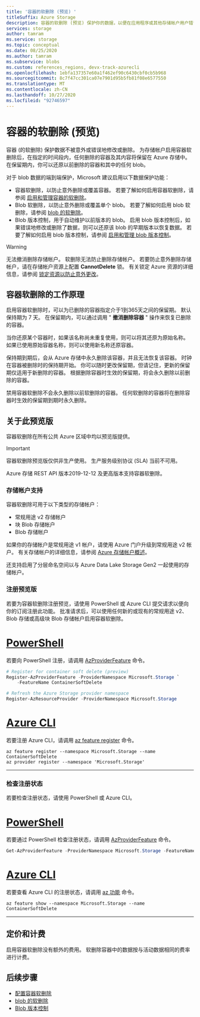```yaml
---
title: '容器的软删除 (预览) '
titleSuffix: Azure Storage
description: 容器的软删除 (预览) 保护你的数据，以便在应用程序或其他存储帐户用户错误地修改或删除数据时，可以更轻松地恢复数据。
services: storage
author: tamram
ms.service: storage
ms.topic: conceptual
ms.date: 08/25/2020
ms.author: tamram
ms.subservice: blobs
ms.custom: references_regions, devx-track-azurecli
ms.openlocfilehash: 1ebfa137357e60a1f462ef90c6430cbf0cb5b968
ms.sourcegitcommit: 8c7f47cc301ca07e7901d95b5fb81f08e6577550
ms.translationtype: MT
ms.contentlocale: zh-CN
ms.lasthandoff: 10/27/2020
ms.locfileid: "92746597"
---
```

# <a name="soft-delete-for-containers-preview"></a>容器的软删除 (预览) 

容器 (的软删除) 保护数据不被意外或错误地修改或删除。 为存储帐户启用容器软删除后，在指定的时间段内，任何删除的容器及其内容将保留在 Azure 存储中。 在保留期内，你可以还原以前删除的容器和其中的任何 blob。

对于 blob 数据的端到端保护，Microsoft 建议启用以下数据保护功能：

- 容器软删除，以防止意外删除或覆盖容器。 若要了解如何启用容器软删除，请参阅 [启用和管理容器的软删除](soft-delete-container-enable.md)。
- Blob 软删除，以防止意外删除或覆盖单个 blob。 若要了解如何启用 blob 软删除，请参阅 [blob 的软删除](soft-delete-blob-overview.md)。
- Blob 版本控制，用于自动维护以前版本的 blob。 启用 blob 版本控制后，如果错误地修改或删除了数据，则可以还原该 blob 的早期版本以恢复数据。 若要了解如何启用 blob 版本控制，请参阅 [启用和管理 blob 版本控制](versioning-enable.md)。

> [!WARNING]
> 无法撤消删除存储帐户。 软删除无法防止删除存储帐户。 若要防止意外删除存储帐户，请在存储帐户资源上配置 **CannotDelete** 锁。 有关锁定 Azure 资源的详细信息，请参阅 [锁定资源以防止意外更改](../../azure-resource-manager/management/lock-resources.md)。

## <a name="how-container-soft-delete-works"></a>容器软删除的工作原理

启用容器软删除时，可以为已删除的容器指定介于1到365天之间的保留期。 默认保持期为 7 天。 在保留期内，可以通过调用 " **撤消删除容器** " 操作来恢复已删除的容器。

当你还原某个容器时，如果该名称尚未重复使用，则可以将其还原为原始名称。 如果已使用原始容器名称，则可以使用新名称还原容器。

保持期到期后，会从 Azure 存储中永久删除该容器，并且无法恢复该容器。 时钟在容器被删除时的保持期开始。 你可以随时更改保留期，但请记住，更新的保留期仅适用于新删除的容器。 根据删除容器时生效的保留期，将会永久删除以前删除的容器。

禁用容器软删除不会永久删除以前软删除的容器。 任何软删除的容器将在删除容器时生效的保留期到期时永久删除。

## <a name="about-the-preview"></a>关于此预览版

容器软删除在所有公共 Azure 区域中均以预览版提供。

> [!IMPORTANT]
> 容器软删除预览版仅供非生产使用。 生产服务级别协议 (SLA) 当前不可用。

Azure 存储 REST API 版本2019-12-12 及更高版本支持容器软删除。

### <a name="storage-account-support"></a>存储帐户支持

容器软删除可用于以下类型的存储帐户：

- 常规用途 v2 存储帐户
- 块 Blob 存储帐户
- Blob 存储帐户

如果你的存储帐户是常规用途 v1 帐户，请使用 Azure 门户升级到常规用途 v2 帐户。 有关存储帐户的详细信息，请参阅 [Azure 存储帐户概述](../common/storage-account-overview.md)。

还支持启用了分层命名空间以与 Azure Data Lake Storage Gen2 一起使用的存储帐户。

### <a name="register-for-the-preview"></a>注册预览版

若要为容器软删除注册预览，请使用 PowerShell 或 Azure CLI 提交请求以便向你的订阅注册此功能。 批准请求后，可以使用任何新的或现有的常规用途 v2、Blob 存储或高级块 Blob 存储帐户启用容器软删除。

# <a name="powershell"></a>[PowerShell](#tab/powershell)

若要向 PowerShell 注册，请调用 [AzProviderFeature](/powershell/module/az.resources/register-azproviderfeature) 命令。

```powershell
# Register for container soft delete (preview)
Register-AzProviderFeature -ProviderNamespace Microsoft.Storage `
    -FeatureName ContainerSoftDelete

# Refresh the Azure Storage provider namespace
Register-AzResourceProvider -ProviderNamespace Microsoft.Storage
```

# <a name="azure-cli"></a>[Azure CLI](#tab/azure-cli)

若要注册 Azure CLI，请调用 [az feature register](/cli/azure/feature#az-feature-register) 命令。

```azurecli
az feature register --namespace Microsoft.Storage --name ContainerSoftDelete
az provider register --namespace 'Microsoft.Storage'
```

---

### <a name="check-the-status-of-your-registration"></a>检查注册状态

若要检查注册状态，请使用 PowerShell 或 Azure CLI。

# <a name="powershell"></a>[PowerShell](#tab/powershell)

若要通过 PowerShell 检查注册状态，请调用 [AzProviderFeature](/powershell/module/az.resources/get-azproviderfeature) 命令。

```powershell
Get-AzProviderFeature -ProviderNamespace Microsoft.Storage -FeatureName ContainerSoftDelete
```

# <a name="azure-cli"></a>[Azure CLI](#tab/azure-cli)

若要查看 Azure CLI 的注册状态，请调用 [az 功能](/cli/azure/feature#az-feature-show) 命令。

```azurecli
az feature show --namespace Microsoft.Storage --name ContainerSoftDelete
```

---

## <a name="pricing-and-billing"></a>定价和计费

启用容器软删除没有额外的费用。 软删除容器中的数据按与活动数据相同的费率进行计费。

## <a name="next-steps"></a>后续步骤

- [配置容器软删除](soft-delete-container-enable.md)
- [blob 的软删除](soft-delete-blob-overview.md)
- [Blob 版本控制](versioning-overview.md)
